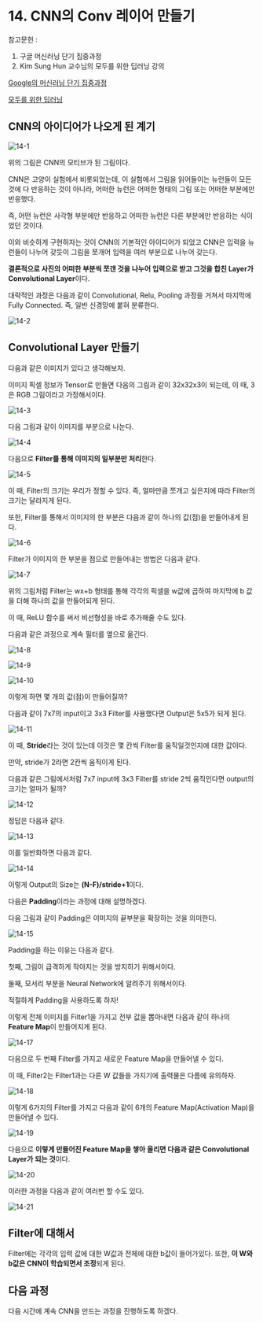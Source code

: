 # 14. CNN의 Conv 레이어 만들기

참고문헌 : 
1. 구글 머신러닝 단기 집중과정
2. Kim Sung Hun 교수님의 모두를 위한 딥러닝 강의

[Google의 머신러닝 단기 집중과정](https://developers.google.com/machine-learning/crash-course/ml-intro?hl=ko)

[모두를 위한 딥러닝](https://www.youtube.com/watch?v=BS6O0zOGX4E&list=PLlMkM4tgfjnLSOjrEJN31gZATbcj_MpUm)

## CNN의 아이디어가 나오게 된 계기

![14-1](https://github.com/Se-Hun/DeepLearningStudy/blob/master/conceptStudy/png/14-1.PNG)

위의 그림은 CNN의 모티브가 된 그림이다.

CNN은 고양이 실험에서 비롯되었는데, 이 실험에서 그림을 읽어들이는 뉴런들이 모든 것에 다 반응하는 것이 아니라, 어떠한 뉴런은 어떠한 형태의 그림 또는 어떠한 부분에만 반응했다.

즉, 어떤 뉴런은 사각형 부분에만 반응하고 어떠한 뉴런은 다른 부분에만 반응하는 식이었던 것이다.

이와 비슷하게 구현하자는 것이 CNN의 기본적인 아이디어가 되었고 CNN은 입력을 뉴런들이 나누어 갖듯이 그림을 쪼개어 입력을 여러 부분으로 나누어 갖는다.

**결론적으로 사진의 어떠한 부분씩 쪼갠 것을 나누어 입력으로 받고 그것을 합친 Layer가 Convolutional Layer**이다.

대략적인 과정은 다음과 같이 Convolutional, Relu, Pooling 과정을 거쳐서 마지막에 Fully Connected. 즉, 일반 신경망에 붙혀 분류한다.

![14-2](https://github.com/Se-Hun/DeepLearningStudy/blob/master/conceptStudy/png/14-2.PNG)

## Convolutional Layer 만들기

다음과 같은 이미지가 있다고 생각해보자.

이미지 픽셀 정보가 Tensor로 만들면 다음의 그림과 같이 32x32x3이 되는데, 이 때, 3은 RGB 그림이라고 가정해서이다.

![14-3](https://github.com/Se-Hun/DeepLearningStudy/blob/master/conceptStudy/png/14-3.PNG)

다음 그림과 같이 이미지를 부분으로 나눈다.

![14-4](https://github.com/Se-Hun/DeepLearningStudy/blob/master/conceptStudy/png/14-4.PNG)

다음으로 **Filter를 통해 이미지의 일부분만 처리**한다.

![14-5](https://github.com/Se-Hun/DeepLearningStudy/blob/master/conceptStudy/png/14-5.PNG)

이 때, Filter의 크기는 우리가 정할 수 있다. 즉, 얼마만큼 쪼개고 싶은지에 따라 Filter의 크기는 달라지게 된다.

또한, Filter를 통해서 이미지의 한 부분은 다음과 같이 하나의 값(점)을 만들어내게 된다.

![14-6](https://github.com/Se-Hun/DeepLearningStudy/blob/master/conceptStudy/png/14-6.PNG)

Filter가 이미지의 한 부분을 점으로 만들어내는 방법은 다음과 같다.

![14-7](https://github.com/Se-Hun/DeepLearningStudy/blob/master/conceptStudy/png/14-7.PNG)

위의 그림처럼 Filter는 wx+b 형태를 통해 각각의 픽셀을 w값에 곱하여 마지막에 b 값을 더해 하나의 값을 만들어되게 된다.

이 때, ReLU 함수를 써서 비선형성을 바로 추가해줄 수도 있다.

다음과 같은 과정으로 계속 필터를 옆으로 옮긴다.

![14-8](https://github.com/Se-Hun/DeepLearningStudy/blob/master/conceptStudy/png/14-8.PNG)

![14-9](https://github.com/Se-Hun/DeepLearningStudy/blob/master/conceptStudy/png/14-9.PNG)

![14-10](https://github.com/Se-Hun/DeepLearningStudy/blob/master/conceptStudy/png/14-10.PNG)

이렇게 하면 몇 개의 값(점)이 만들어질까?

다음과 같이 7x7의 input이고 3x3 Filter를 사용했다면 Output은 5x5가 되게 된다.

![14-11](https://github.com/Se-Hun/DeepLearningStudy/blob/master/conceptStudy/png/14-11.PNG)

이 때, **Stride**라는 것이 있는데 이것은 몇 칸씩 Filter를 움직일것인지에 대한 값이다.

만약, stride가 2라면 2칸씩 움직이게 된다.

다음과 같은 그림에서처럼 7x7 input에 3x3 Filter를 stride 2씩 움직인다면 output의 크기는 얼마가 될까?

![14-12](https://github.com/Se-Hun/DeepLearningStudy/blob/master/conceptStudy/png/14-12.PNG)

정답은 다음과 같다.

![14-13](https://github.com/Se-Hun/DeepLearningStudy/blob/master/conceptStudy/png/14-13.PNG)

이를 일반화하면 다음과 같다.

![14-14](https://github.com/Se-Hun/DeepLearningStudy/blob/master/conceptStudy/png/14-14.PNG)

이렇게 Output의 Size는 **(N-F)/stride+1**이다.

다음은 **Padding**이라는 과정에 대해 설명하겠다.

다음 그림과 같이 Padding은 이미지의 끝부분을 확장하는 것을 의미한다.

![14-15](https://github.com/Se-Hun/DeepLearningStudy/blob/master/conceptStudy/png/14-15.PNG)

Padding을 하는 이유는 다음과 같다.

첫째, 그림이 급격하게 작아지는 것을 방지하기 위해서이다.

둘째, 모서리 부분을 Neural Network에 알려주기 위해서이다.

적절하게 Padding을 사용하도록 하자!

이렇게 전체 이미지를 Filter1을 가지고 전부 값을 뽑아내면 다음과 같이 하나의 **Feature Map**이 만들어지게 된다.

![14-17](https://github.com/Se-Hun/DeepLearningStudy/blob/master/conceptStudy/png/14-17.PNG)

다음으로 두 번째 Filter를 가지고 새로운 Feature Map을 만들어낼 수 있다.

이 때, Filter2는 Filter1과는 다른 W 값들을 가지기에 출력물은 다름에 유의하자.

![14-18](https://github.com/Se-Hun/DeepLearningStudy/blob/master/conceptStudy/png/14-18.PNG)

이렇게 6가지의 Filter를 가지고 다음과 같이 6개의 Feature Map(Activation Map)을 만들어낼 수 있다.

![14-19](https://github.com/Se-Hun/DeepLearningStudy/blob/master/conceptStudy/png/14-19.PNG)

다음으로 **이렇게 만들어진 Feature Map을 쌓아 올리면 다음과 같은 Convolutional Layer가 되는 것**이다.

![14-20](https://github.com/Se-Hun/DeepLearningStudy/blob/master/conceptStudy/png/14-20.PNG)

이러한 과정을 다음과 같이 여러번 할 수도 있다.

![14-21](https://github.com/Se-Hun/DeepLearningStudy/blob/master/conceptStudy/png/14-21.PNG)

## Filter에 대해서

Filter에는 각각의 입력 값에 대한 W값과 전체에 대한 b값이 들어가있다. 또한, **이 W와 b값은 CNN이 학습되면서 조정**되게 된다.

## 다음 과정

다음 시간에 계속 CNN을 만드는 과정을 진행하도록 하겠다.
